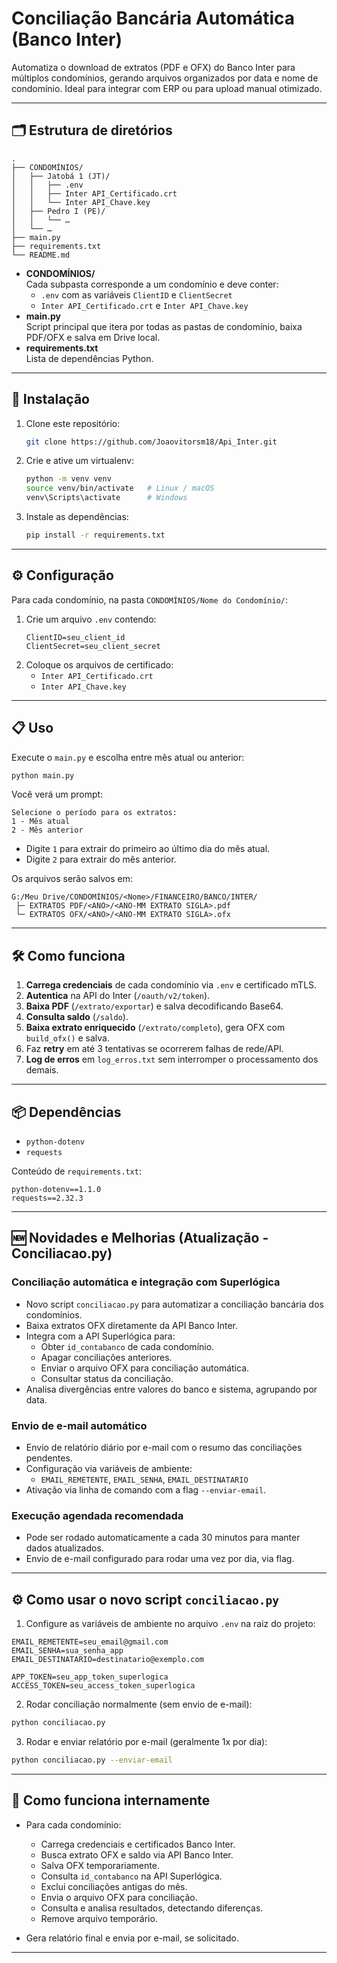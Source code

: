 # Conciliação Bancária Automática (Banco Inter)

Automatiza o download de extratos (PDF e OFX) do Banco Inter para múltiplos condomínios, gerando arquivos organizados por data e nome de condomínio. Ideal para integrar com ERP ou para upload manual otimizado.

---

## 🗂️ Estrutura de diretórios

```
.
├── CONDOMÍNIOS/
│   ├── Jatobá 1 (JT)/
│   │   ├── .env
│   │   ├── Inter API_Certificado.crt
│   │   └── Inter API_Chave.key
│   ├── Pedro I (PE)/
│   │   └── …
│   └── …
├── main.py
├── requirements.txt
└── README.md
```

- **CONDOMÍNIOS/**  
  Cada subpasta corresponde a um condomínio e deve conter:
  - `.env` com as variáveis `ClientID` e `ClientSecret`
  - `Inter API_Certificado.crt` e `Inter API_Chave.key`
- **main.py**  
  Script principal que itera por todas as pastas de condomínio, baixa PDF/OFX e salva em Drive local.
- **requirements.txt**  
  Lista de dependências Python.

---

## 🚀 Instalação

1. Clone este repositório:
   ```bash
   git clone https://github.com/Joaovitorsm18/Api_Inter.git
   ```

2. Crie e ative um virtualenv:
   ```bash
   python -m venv venv
   source venv/bin/activate   # Linux / macOS
   venv\Scripts\activate      # Windows
   ```

3. Instale as dependências:
   ```bash
   pip install -r requirements.txt
   ```

---

## ⚙️ Configuração

Para cada condomínio, na pasta `CONDOMÍNIOS/Nome do Condomínio/`:

1. Crie um arquivo `.env` contendo:
   ```dotenv
   ClientID=seu_client_id
   ClientSecret=seu_client_secret
   ```
2. Coloque os arquivos de certificado:
   - `Inter API_Certificado.crt`
   - `Inter API_Chave.key`

---

## 📋 Uso

Execute o `main.py` e escolha entre mês atual ou anterior:

```bash
python main.py
```

Você verá um prompt:
```
Selecione o período para os extratos:
1 - Mês atual
2 - Mês anterior
```

- Digite `1` para extrair do primeiro ao último dia do mês atual.  
- Digite `2` para extrair do mês anterior.

Os arquivos serão salvos em:
```
G:/Meu Drive/CONDOMÍNIOS/<Nome>/FINANCEIRO/BANCO/INTER/
 ├─ EXTRATOS PDF/<ANO>/<ANO-MM EXTRATO SIGLA>.pdf
 └─ EXTRATOS OFX/<ANO>/<ANO-MM EXTRATO SIGLA>.ofx
```

---

## 🛠️ Como funciona

1. **Carrega credenciais** de cada condomínio via `.env` e certificado mTLS.  
2. **Autentica** na API do Inter (`/oauth/v2/token`).  
3. **Baixa PDF** (`/extrato/exportar`) e salva decodificando Base64.  
4. **Consulta saldo** (`/saldo`).  
5. **Baixa extrato enriquecido** (`/extrato/completo`), gera OFX com `build_ofx()` e salva.  
6. Faz **retry** em até 3 tentativas se ocorrerem falhas de rede/API.  
7. **Log de erros** em `log_erros.txt` sem interromper o processamento dos demais.

---

## 📦 Dependências

- `python-dotenv`  
- `requests`

Conteúdo de `requirements.txt`:

```
python-dotenv==1.1.0
requests==2.32.3
```

---

## 🆕 Novidades e Melhorias (Atualização - Conciliacao.py)

### Conciliação automática e integração com Superlógica

- Novo script `conciliacao.py` para automatizar a conciliação bancária dos condomínios.
- Baixa extratos OFX diretamente da API Banco Inter.
- Integra com a API Superlógica para:
  - Obter `id_contabanco` de cada condomínio.
  - Apagar conciliações anteriores.
  - Enviar o arquivo OFX para conciliação automática.
  - Consultar status da conciliação.
- Analisa divergências entre valores do banco e sistema, agrupando por data.

### Envio de e-mail automático

- Envio de relatório diário por e-mail com o resumo das conciliações pendentes.
- Configuração via variáveis de ambiente:
  - `EMAIL_REMETENTE`, `EMAIL_SENHA`, `EMAIL_DESTINATARIO`
- Ativação via linha de comando com a flag `--enviar-email`.

### Execução agendada recomendada

- Pode ser rodado automaticamente a cada 30 minutos para manter dados atualizados.
- Envio de e-mail configurado para rodar uma vez por dia, via flag.

---

## ⚙️ Como usar o novo script `conciliacao.py`

1. Configure as variáveis de ambiente no arquivo `.env` na raiz do projeto:

```dotenv
EMAIL_REMETENTE=seu_email@gmail.com
EMAIL_SENHA=sua_senha_app
EMAIL_DESTINATARIO=destinatario@exemplo.com

APP_TOKEN=seu_app_token_superlogica
ACCESS_TOKEN=seu_access_token_superlogica
````

2. Rodar conciliação normalmente (sem envio de e-mail):

```bash
python conciliacao.py
```

3. Rodar e enviar relatório por e-mail (geralmente 1x por dia):

```bash
python conciliacao.py --enviar-email
```

---

## 📑 Como funciona internamente

* Para cada condomínio:

  * Carrega credenciais e certificados Banco Inter.
  * Busca extrato OFX e saldo via API Banco Inter.
  * Salva OFX temporariamente.
  * Consulta `id_contabanco` na API Superlógica.
  * Exclui conciliações antigas do mês.
  * Envia o arquivo OFX para conciliação.
  * Consulta e analisa resultados, detectando diferenças.
  * Remove arquivo temporário.
* Gera relatório final e envia por e-mail, se solicitado.

---

